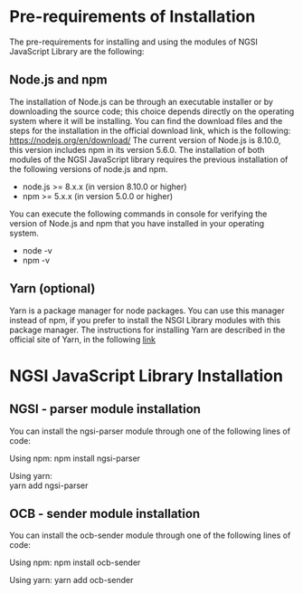 # Pre-requirements of Installation

The pre-requirements for installing and using the modules of NGSI JavaScript Library are the following:

## Node.js and npm

The installation of Node.js can be through an executable installer or by downloading the source code; this choice depends directly on the operating system where it will be installing. You can find the download files and the steps for the installation in the official download link, which is the following: https://nodejs.org/en/download/
The current version of Node.js is 8.10.0, this version includes npm in its version 5.6.0.
The installation of both modules of the NGSI JavaScript library requires the previous installation of the following versions of node.js and npm.

- node.js >= 8.x.x (in version 8.10.0 or higher)
- npm >= 5.x.x (in version 5.0.0 or higher)

You can execute the following commands in console for verifying the version of Node.js and npm that you have installed in your operating system.

- node -v
- npm -v

## Yarn (optional)
Yarn is a package manager for node packages. You can use this manager instead of npm, if you prefer to install the NSGI Library modules with this package manager. The instructions for installing Yarn are described in the official site of Yarn, in the following [link](https://yarnpkg.com/lang/en/docs/install)

# NGSI JavaScript Library Installation

## NGSI - parser module installation

You can install the ngsi-parser module through one of the following lines of code:

Using npm: 
    npm install ngsi-parser 
    
Using yarn:   
    yarn add ngsi-parser

## OCB - sender module installation

You can install the ocb-sender module through one of the following lines of code:

Using npm: 
    npm install ocb-sender
    
Using yarn:
    yarn add ocb-sender
